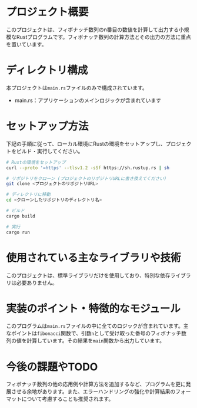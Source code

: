 # プロジェクト概要

このプロジェクトは、フィボナッチ数列のn番目の数値を計算して出力する小規模なRustプログラムです。フィボナッチ数列の計算方法とその出力の方法に重点を置いています。

# ディレクトリ構成

本プロジェクトは`main.rs`ファイルのみで構成されています。

- main.rs：アプリケーションのメインロジックが含まれています

# セットアップ方法

下記の手順に従って、ローカル環境にRustの環境をセットアップし、プロジェクトをビルド・実行してください。

```bash
# Rustの環境をセットアップ
curl --proto '=https' --tlsv1.2 -sSf https://sh.rustup.rs | sh

# リポジトリをクローン (プロジェクトのリポジトリURLに書き換えてください)
git clone <プロジェクトのリポジトリURL>

# ディレクトリに移動
cd <クローンしたリポジトリのディレクトリ名>

# ビルド
cargo build

# 実行
cargo run
```

# 使用されている主なライブラリや技術

このプロジェクトは、標準ライブラリだけを使用しており、特別な依存ライブラリは必要ありません。

# 実装のポイント・特徴的なモジュール

このプログラムは`main.rs`ファイルの中に全てのロジックが含まれています。主なポイントは`fibonacci`関数で、引数`n`として受け取った番号のフィボナッチ数列の値を計算しています。その結果を`main`関数から出力しています。

# 今後の課題やTODO

フィボナッチ数列の他の応用例や計算方法を追加するなど、プログラムを更に発展させる余地があります。また、エラーハンドリングの強化や計算結果のフォーマットについて考慮することも推奨されます。